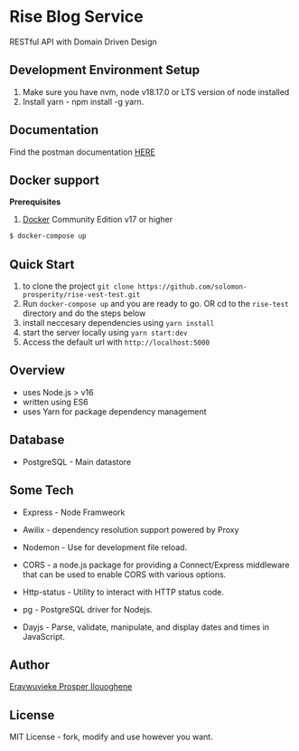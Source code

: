 # Rise Blog Service

RESTful API with Domain Driven Design

## Development Environment Setup

1. Make sure you have nvm, node v18.17.0 or LTS version of node installed
2. Install yarn - npm install -g yarn.


## Documentation
Find the postman documentation [HERE](https://documenter.getpostman.com/view/16946617/2s9Y5YS3DR)

## Docker support

**Prerequisites**

1. [Docker](https://www.docker.com/products/docker-engine) Community Edition v17 or higher

```sh
$ docker-compose up
```


## Quick Start
1. to clone the project `git clone https://github.com/solomon-prosperity/rise-vest-test.git`
2. Run `docker-compose up` and you are ready to go.  OR cd to the `rise-test` directory and do the steps below
3. install neccesary dependencies using `yarn install`
4. start the server locally using `yarn start:dev`
5. Access the default url with `http://localhost:5000`


## Overview 
- uses Node.js > v16
- written using ES6
- uses Yarn for package dependency management


## Database
- PostgreSQL - Main datastore


## Some Tech

- Express - Node Framweork

- Awilix - dependency resolution support powered by Proxy

- Nodemon - Use for development file reload.

- CORS - a node.js package for providing a Connect/Express middleware that can be used to enable CORS with various options.

- Http-status - Utility to interact with HTTP status code.

- pg - PostgreSQL driver for Nodejs.

- Dayjs - Parse, validate, manipulate, and display dates and times in JavaScript.

## Author
[Eravwuvieke Prosper Ilouoghene](https://www.linkedin.com/in/prosper-eravwuvieke-25b534163/)


## License
MIT License - fork, modify and use however you want.
